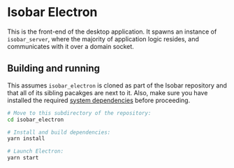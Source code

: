 # Isobar Electron

This is the front-end of the desktop application. It spawns an instance of `isobar_server`, where the majority of application logic resides, and communicates with it over a domain socket.

## Building and running

This assumes `isobar_electron` is cloned as part of the Isobar repository and that all of its sibling pacakges are next to it. Also, make sure you have installed the required [system dependencies](../CONTRIBUTING.md#install-system-dependencies) before proceeding.

```sh
# Move to this subdirectory of the repository:
cd isobar_electron

# Install and build dependencies:
yarn install

# Launch Electron:
yarn start
```
